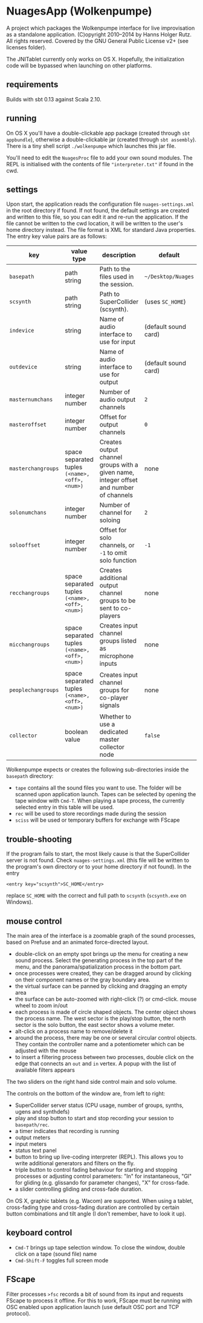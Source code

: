 # NuagesApp (Wolkenpumpe)

A project which packages the Wolkenpumpe interface for live improvisation as a standalone application. (C)opyright 2010&ndash;2014 by Hanns Holger Rutz. All rights reserved. Covered by the GNU General Public License v2+ (see licenses folder).

The JNITablet currently only works on OS X. Hopefully, the initialization code will be bypassed when launching on other platforms.

## requirements

Builds with sbt 0.13 against Scala 2.10.

## running

On OS X you'll have a double-clickable app package (created through `sbt appbundle`), otherwise a double-clickable jar (created through `sbt assembly`). There is a tiny shell script `./wolkenpumpe` which launches this jar file.

You'll need to edit the `NuagesProc` file to add your own sound modules. The REPL is initialised with the contents of file `"interpreter.txt"` if found in the cwd.

## settings

Upon start, the application reads the configuration file `nuages-settings.xml` in the root directory if found. If not found, the default settings are created and written to this file, so you can edit it and re-run the application. If the file cannot be written to the cwd location, it will be written to the user's home directory instead. The file format is XML for standard Java properties. The entry key value pairs are as follows:

|**key**           |**value type**         |**description**                          |**default**         |
|------------------|-----------------------|-----------------------------------------|--------------------|
|`basepath`        |path string            |Path to the files used in the session.   |`~/Desktop/Nuages`  |
|`scsynth`         |path string            |Path to SuperCollider (scsynth).         |(uses `SC_HOME`)    |
|`indevice`        |string                 |Name of audio interface to use for input |(default sound card)|
|`outdevice`       |string                 |Name of audio interface to use for output|(default sound card)|
|`masternumchans`  |integer number         |Number of audio output channels          |`2`                 |
|`masteroffset`    |integer number         |Offset for output channels               |`0`                 |
|`masterchangroups`|space separated tuples `(<name>,<off>,<num>)` |Creates output channel groups with a given name, integer offset and number of channels|none|
|`solonumchans`    |integer number         |Number of channel for soloing            |`2`                 |
|`solooffset`      |integer number         |Offset for solo channels, or `-1` to omit solo function |`-1`|
|`recchangroups`   |space separated tuples `(<name>,<off>,<num>)` |Creates additional output channel groups to be sent to co-players|none|
|`micchangroups`   |space separated tuples `(<name>,<off>,<num>)` |Creates input channel groups listed as microphone inputs|none|
|`peoplechangroups`|space separated tuples `(<name>,<off>,<num>)` |Creates input channel groups for co-player signals|none|
|`collector`       |boolean value          |Whether to use a dedicated master collector node|`false`|

Wolkenpumpe expects or creates the following sub-directories inside the `basepath` directory:

- `tape` contains all the sound files you want to use. The folder will be scanned upon application launch. Tapes can be selected by opening the tape window with `Cmd-T`. When playing a tape process, the currently selected entry in this table will be used.
- `rec` will be used to store recordings made during the session
- `sciss` will be used or temporary buffers for exchange with FScape

## trouble-shooting

If the program fails to start, the most likely cause is that the SuperCollider server is not found. Check `nuages-settings.xml` (this file will be written to the program's own directory or to your home directory if not found). In the entry

    <entry key="scsynth">SC_HOME</entry>

replace `SC_HOME` with the correct and full path to `scsynth` (`scsynth.exe` on Windows).

## mouse control

The main area of the interface is a zoomable graph of the sound processes, based on Prefuse and an animated force-directed layout.

- double-click on an empty spot brings up the menu for creating a new sound process. Select the generating process in the top part of the menu, and the panorama/spatialization process in the bottom part.
- once processes were created, they can be dragged around by clicking on their component names or the gray boundary area.
- the virtual surface can be panned by clicking and dragging an empty area
- the surface can be auto-zoomed with right-click (?) or cmd-click. mouse wheel to zoom in/out
- each process is made of circle shaped objects. The center object shows the process name. The west sector is the play/stop button, the north sector is the solo button, the east sector shows a volume meter.
- alt-click on a process name to remove/delete it
- around the process, there may be one or several circular control objects. They contain the controller name and a potentiometer which can be adjusted with the mouse
- to insert a filtering process between two processes, double click on the edge that connects an `out` and `in` vertex. A popup with the list of available filters appears

The two sliders on the right hand side control main and solo volume.

The controls on the bottom of the window are, from left to right:

- SuperCollider server status (CPU usage, number of groups, synths, ugens and synthdefs)
- play and stop button to start and stop recording your session to `basepath/rec`.
- a timer indicates that recording is running
- output meters
- input meters
- status text panel
- button to bring up live-coding interpreter (REPL). This allows you to write additional generators and filters on the fly.
- triple button to control fading behaviour for starting and stopping processes or adjusting control parameters: "In" for instantaneous, "Gl" for gliding (e.g. glissando for parameter changes), "X" for cross-fade.
- a slider controlling gliding and cross-fade duration.

On OS X, graphic tablets (e.g. Wacom) are supported. When using a tablet, cross-fading type and cross-fading duration are controlled by certain button combinations and tilt angle (I don't remember, have to look it up).

## keyboard control

- `Cmd-T` brings up tape selection window. To close the window, double click on a tape (sound file) name
- `Cmd-Shift-F` toggles full screen mode

## FScape

Filter processes `>fsc` records a bit of sound from its input and requests FScape to process it offline. For this to work, FScape must be running with OSC enabled upon application launch (use default OSC port and TCP protocol).